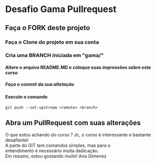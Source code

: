 # Desafio Gama Pullrequest

## Faça o FORK deste projeto

### Faça o Clone do projeto em sua conta

### Cria uma BRANCH iniciada em "gama/"

#### Altere o arquivo README.MD e coloque suas impressões sobre este curso

##### Faça o commit da sua altetação

#### Execute o comando

`git push --set-upstream <remote> <branch>`

## Abra um PullRequest com suas alterações

O que estou achando do curso ?
Jc, o curso é interessante e bastante desafiante!</br>
A parte do GIT tem comandos simples, mas para o</br>
entendimento é necessário muita dedicação.</br>
Em resumo, estou gostando muito!
Ana Gimenez
